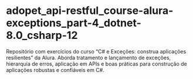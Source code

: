 # adopet_api-restful_course-alura-exceptions_part-4_dotnet-8.0_csharp-12
Repositório com exercícios do curso “C# e Exceções: construa aplicações resilientes” da Alura. Aborda tratamento e lançamento de exceções, hierarquia de erros, aplicação em APIs e boas práticas para construção de aplicações robustas e confiáveis em C#.

